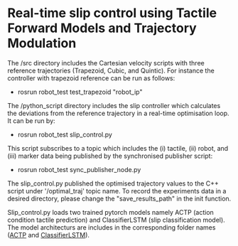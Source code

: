 # Real-time slip control using Tactile Forward Models and Trajectory Modulation


The /src directory includes the Cartesian velocity scripts with three reference trajectories (Trapezoid, Cubic, and Quintic). For instance the controller with trapezoid reference can be run as follows:

- rosrun robot_test test_trapezoid "robot_ip"

The /python_script directory includes the slip controller which calculates the deviations from the reference trajectory in a real-time optimisation loop. It can be run by:

- rosrun robot_test slip_control.py

This script subscribes to a topic which includes the (i) tactile, (ii) robot, and (iii) marker data being published by the synchronised publisher script:

- rosrun robot_test sync_publisher_node.py

The slip_control.py published the optimised trajectory values to the C++ script under '/optimal_traj' topic name. To record the experiments data in a desired directory, please change the "save_results_path" in the init function.

Slip_control.py loads two trained pytorch models namely ACTP (action condition tactile prediction) and ClassifierLSTM (slip classification model). The model architecturs are includes in the corresponding folder names ([ACTP](/robot_experiments/python%20scripts/ACTP/) and [ClassifierLSTM](/robot_experiments/python%20scripts/ClassifierLSTM/)).

